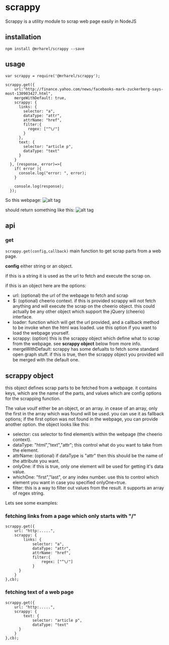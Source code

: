 # scrappy
Scrappy is a utility module to scrap web page easily in NodeJS

## installation
`npm install @mrharel/scrappy --save`

## usage

```
var scrappy = require('@mrharel/scrappy');

scrappy.get({
    url:"http://finance.yahoo.com/news/facebooks-mark-zuckerberg-says-most-130903427.html",
    mergeWithDefault: true,
    scrappy: {
      links: {
        selector: "a",
        dataType: "attr",
        attrName: "href",
        filter:{
          regex: ["^\/"]
        }
      },
      text: {
        selector: "article p",
        dataType: "text"
      }
    }
  }, (response, error)=>{
    if( error ){
      console.log("error: ", error);
    }
    
    console.log(response);
  });

```

So this webpage:
![alt tag](https://raw.githubusercontent.com/mrharel/scrappy/master/yahoo.png)

should return something like this:
![alt tag](https://raw.githubusercontent.com/mrharel/scrappy/master/yahoo-result.png)

## api
### get
`scrappy.get(config,callback)`
main function to get scrap parts from a web page. 

**config** either string or an object. 

if this is a string it is used as the url to fetch and execute the scrap on. 

if this is an object here are the options:
- url: (optional) the url of the webpage to fetch and scrap
- $: (optional) cheerio context. if this is provided scrappy will not fetch anything and will execute the scrap on the cheerio object. this could actually be any other object which support the jQuery (cheerio) interface. 
- loader: function which will get the url provided, and a callback method to be invoke when the html was loaded. use this option if you want to load the webpage yourself. 
- scrappy: (option) this is the scrappy object which define what to scrap from the webpage. see **scrappy object** below from more info.
- mergeWithDefault: scrappy has some defualts to fetch some standard open graph stuff. if this is true, then the scrappy object you provided will be merged with the default one. 


## scrappy object
this object defines scrap parts to be fetched from a webpage. it contains keys, which are the name of the parts, and values which are config options for the scrapping function. 

The value voulf either be an object, or an array. in cease of an array, only the first in the array which was found will be used. you can use it as fallback options; if the first option was not found in the webpage, you can provide another option. 
the object looks like this:
- selector: css selector to find element/s within the webpage (the cheerio context). 
- dataType: "html","text","attr"; this control what do you want to take from the element. 
- attrName: (optional) if dataType is "attr" then this should be the name of the attribute you want.
- onlyOne: if this is true, only one element will be used for getting it's data value. 
- whichOne: "first","last", or any index number. use this to control which element you want in case you specified onlyOne=true. 
- filter: this is a way to filter out values from the result. it supports an array of regex string. 
 

Lets see some examples:

### fetching links from a page which only starts with "/"
```
scrappy.get({
    url: "http:.....",
    scrappy: {
        links: {
            selector: "a",
            dataType: "attr",
            attrName: "href",
            filter:{
                regex: ["^\/"]
            }
      }
    }
},cb);
```

### fetching text of a web page
```
scrappy.get({
    url: "http:.....",
    scrappy: {
        text: {
            selector: "article p",
            dataType: "text"
      }
    }
},cb);
```
